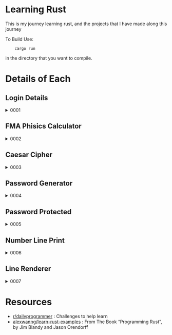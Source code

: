 # Learning Rust

This is my journey learning rust, and the projects that I have made along this journey

To Build Use:

        cargo run

in the directory that you want to compile.

# Details of Each
## Login Details
<details><summary>0001</summary>

[easy] challenge #1

create a program that will ask the users name, age,
and reddit username.
have it tell them the information back, in the format:

your name is (blank), you are (blank) years old, and your username is (blank)

for extra credit, have the program log this information in a file to be accessed later.
</details>


## FMA Phisics Calculator
<details><summary>0002</summary>
[easy] challenge #2

Hello, coders! An important part of programming is being able to apply your programs,
so your challenge for today is to create a calculator application that has use in your life.
It might be an interest calculator, or it might be
something that you can use in the classroom.
For example, if you were in physics class, you might want to make a F = M * A calc.

EXTRA CREDIT: make the calculator have multiple functions!
Not only should it be able to calculate F = M * A, but also A = F/M, and M = F/A!
</details>


## Caesar Cipher
<details><summary>0003</summary>
[2/11/2012] Challenge #3 [easy]

Welcome to cipher day!

write a program that can encrypt texts with an alphabetical caesar cipher.
This cipher can ignore numbers, symbols, and whitespace.

for extra credit, add a "decrypt" function to your program!
</details>

## Password Generator
<details><summary>0004</summary>
[2/12/2012] Challenge #4 [easy]

You're challenge for today is to create a random password generator!

For extra credit, allow the user to specify the amount of passwords to generate.

For even more extra credit, allow the user to specify the length
of the strings he wants to generate!
</details>


## Password Protected
<details><summary>0005</summary>
[2/12/2012] Challenge #5 [easy]

Your challenge for today is to create a program which is password protected,
and wont open unless the correct user and password is given.

For extra credit, have the user and password in a seperate .txt file.

for even more extra credit, break into your own program :)
</details>

## Number Line Print
<details><summary>0006</summary>
This is a challenge I have formulated while my child was
learning his number lines.

I enscribed a quick note in my journel and seemed possible.

So the challenge is to get points up to four and be able to
graph them on a number line.

BONUS if you can do negatives

Extra BONUS if you can get variables through another
like >3, witch prints all that is greater, upto 10;
</details>

## Line Renderer
<details><summary>0007</summary>
Make a 2d line renderer, with the
user inputting two points and make a line in-between them

BONUS if you can do multiple lines,
with different colors for each.

EXTRA BONUS If you can make it scale procedurally, for
example normally if you had a number line it would look line

But that could not scale up reliably if, for example one of
your points was at 100, 100, it would fill the entire screen
and wrap.
</details>


# Resources

- [r/dailyprogrammer](https://www.reddit.com/r/dailyprogrammer/) : Challenges to help learn
- [alexwanng/learn-rust-examples](https://github.com/alexwanng/learn-rust-examples) : From The Book “Programming Rust”, by Jim Blandy and Jason Orendorff

<!--- vim: tw=60
-->
